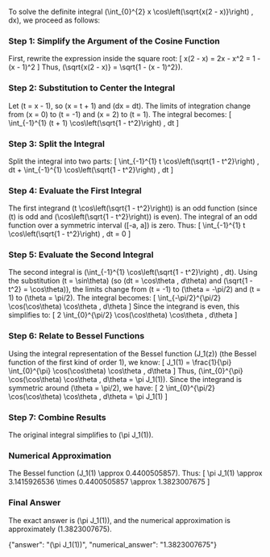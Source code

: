 
To solve the definite integral \(\int_{0}^{2} x \cos\left(\sqrt{x(2 - x)}\right) \, dx\), we proceed as follows:

### Step 1: Simplify the Argument of the Cosine Function
First, rewrite the expression inside the square root:
\[
x(2 - x) = 2x - x^2 = 1 - (x - 1)^2
\]
Thus, \(\sqrt{x(2 - x)} = \sqrt{1 - (x - 1)^2}\).

### Step 2: Substitution to Center the Integral
Let \(t = x - 1\), so \(x = t + 1\) and \(dx = dt\). The limits of integration change from \(x = 0\) to \(t = -1\) and \(x = 2\) to \(t = 1\). The integral becomes:
\[
\int_{-1}^{1} (t + 1) \cos\left(\sqrt{1 - t^2}\right) \, dt
\]

### Step 3: Split the Integral
Split the integral into two parts:
\[
\int_{-1}^{1} t \cos\left(\sqrt{1 - t^2}\right) \, dt + \int_{-1}^{1} \cos\left(\sqrt{1 - t^2}\right) \, dt
\]

### Step 4: Evaluate the First Integral
The first integrand \(t \cos\left(\sqrt{1 - t^2}\right)\) is an odd function (since \(t\) is odd and \(\cos\left(\sqrt{1 - t^2}\right)\) is even). The integral of an odd function over a symmetric interval \([-a, a]\) is zero. Thus:
\[
\int_{-1}^{1} t \cos\left(\sqrt{1 - t^2}\right) \, dt = 0
\]

### Step 5: Evaluate the Second Integral
The second integral is \(\int_{-1}^{1} \cos\left(\sqrt{1 - t^2}\right) \, dt\). Using the substitution \(t = \sin\theta\) (so \(dt = \cos\theta \, d\theta\) and \(\sqrt{1 - t^2} = \cos\theta\)), the limits change from \(t = -1\) to \(\theta = -\pi/2\) and \(t = 1\) to \(\theta = \pi/2\). The integral becomes:
\[
\int_{-\pi/2}^{\pi/2} \cos(\cos\theta) \cos\theta \, d\theta
\]
Since the integrand is even, this simplifies to:
\[
2 \int_{0}^{\pi/2} \cos(\cos\theta) \cos\theta \, d\theta
\]

### Step 6: Relate to Bessel Functions
Using the integral representation of the Bessel function \(J_1(z)\) (the Bessel function of the first kind of order 1), we know:
\[
J_1(1) = \frac{1}{\pi} \int_{0}^{\pi} \cos(\cos\theta) \cos\theta \, d\theta
\]
Thus, \(\int_{0}^{\pi} \cos(\cos\theta) \cos\theta \, d\theta = \pi J_1(1)\). Since the integrand is symmetric around \(\theta = \pi/2\), we have:
\[
2 \int_{0}^{\pi/2} \cos(\cos\theta) \cos\theta \, d\theta = \pi J_1(1)
\]

### Step 7: Combine Results
The original integral simplifies to \(\pi J_1(1)\).

### Numerical Approximation
The Bessel function \(J_1(1) \approx 0.4400505857\). Thus:
\[
\pi J_1(1) \approx 3.1415926536 \times 0.4400505857 \approx 1.3823007675
\]

### Final Answer
The exact answer is \(\pi J_1(1)\), and the numerical approximation is approximately \(1.3823007675\).

{"answer": "\(\pi J_1(1)\)", "numerical_answer": "1.3823007675"}